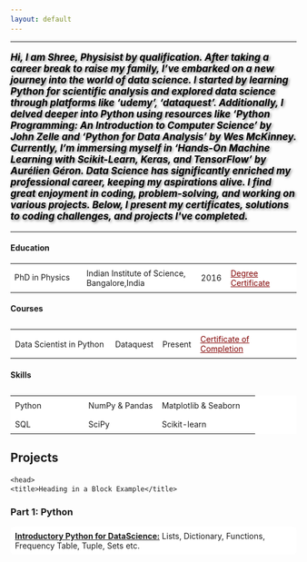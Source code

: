 ```yaml
---
layout: default
---
```


<html lang="en">
<head>
    <meta charset="UTF-8">
    <meta name="viewport" content="width=device-width, initial-scale=1.0">
    <title>Image with Paragraphs</title>
    <style>
        .container {
            display: flex;
            align-items: center;
        }

        .text p {
            margin: 0; 
            flex: 1;
            padding: 0 20px; /* Adjust padding as needed */
        }  
    </style>
</head>
<body>
    <div class="container">
        <img src="/assets/images/PP2.jpg" alt="profile_pic" style="width: 180px; height: 150px;">
        <div class="text">
            <p style="font-size: 22px; text-align: center;"><strong>Bhagyashree Bhat</strong></p>
            <p style="color: black; font-size: 15px;">Data Scientist, Machine Learning Student & Physist</p> 
            <hr style="height= 20x; background-color= black; border=none;">

            <head>
            <!-- Include Font Awesome(logos link -->
            <link rel="stylesheet" href="https://cdnjs.cloudflare.com/ajax/libs/font-awesome/6.4.2/css/all.min.css">
            <style>
             .text{
              color : maroon
              }
             .icon{
               color : maroon;
               }
            </style>
            </head>                      
            
            <p style="text-align: center;">
            <a href = "bshreeks@gmail.com" target="_blank" class="text"> 
            bshreeks@gmail.com <i class="fas fa-envelope icon"></i>
            </a>
            </p>
            
            <p style="text-align: center;">
            <a href = "https://www.linkedin.com/in/bhagyashreeks" target="_blank" class="text">
            linkedin.com/in/bhagyashreeks <i class="fab fa-linkedin icon"></i>
            </a>
            </p>
            
            <p style="text-align: center;">
            <a href="https:/github.com/bshreeks" target="_blank" class="text">
             github.com/bshreeks/ <i class="fab fa-github icon"></i>
            </a>
            </p>
        </div>
    </div>
</body>

<head>
    <meta charset="UTF-8">
    <meta name="viewport" content="width=device-width, initial-scale=1.0">
    <title>Logo with Text</title>
    <style>
        .container {
            display: flex;
            align-items: center;
        }

        .logo {
            margin-right: 20px; /* Adjust margin as needed */
        }
    </style>
</head>
</html>
<head>
    <meta charset="UTF-8">
    <meta name="viewport" content="width=device-width, initial-scale=1.0">
    <title>Thick Line</title>
    <style>
        hr.thick {
            border: none;
            background-color: maroon; /* Line color */
            height: 5px; /* Line thickness */
        }
    </style>
</head>
<body>
    <hr class="thick">
</body>


<head>
    <meta charset="UTF-8">
    <meta name="viewport" content="width=device-width, initial-scale=1.0">
    <title>Shadowed Paragraph</title>
    <style>
        .shadowed-paragraph {
            text-shadow: 2px 2px 4px rgba(0, 0, 0, 0.5); /* Horizontal offset, vertical offset, blur radius, color */
        }
    </style>
</head>

<body><b><p style= "font-size: 17px; color: black;" class="shadowed-paragraph"><em>Hi, I am Shree, Physisist by qualification. After taking a career break to raise my family, I’ve embarked on a new journey into the world of data science. I started by learning Python for scientific analysis and explored data science through platforms like ‘udemy’, ‘dataquest’. Additionally, I delved deeper into Python using resources like ‘Python Programming: An Introduction to Computer Science’ by John Zelle and ‘Python for Data Analysis’ by Wes McKinney. Currently, I’m immersing myself in ‘Hands-On Machine Learning with Scikit-Learn, Keras, and TensorFlow’ by Aurélien Géron. Data Science has significantly enriched my professional career, keeping my aspirations alive. I find great enjoyment in coding, problem-solving, and working on various projects. Below, I present my certificates, solutions to coding challenges, and projects I've completed.</em></p></b></body>

<body>
    <hr class="thick">
</body>


<h4><b>Education</b></h4>
<table style="border-collapse: collapse; width: 100%;">
<style>
  table {
    background-color: white; 
  }
  .custom_color{
      color: maroon
      }
</style>
  <colgroup>
    <col style="width: 25%;">
    <col style="width: 40%;">
  </colgroup>
  <tbody>
    <tr>
      <td>PhD in Physics</td>
      <td style="padding: 8px;">Indian Institute of Science, Bangalore,India</td>
      <td style="padding: 8px;">2016</td>
      <td style="padding: 8px;"><a href="https://www.linkedin.com/in/bhagyashreeks/" target="_blank" class="custom_color">Degree Certificate</a></td>
    </tr>
<table>

<h4 style="margin-bottom: 0;"><b>Courses</b></h4>
<table style="border-collapse: collapse; width: 100%;">
  <colgroup>
    <col style="width: 35%;">
    <col style="width: 15%;">
  </colgroup>
  <tbody>
    <tr>
      <td style="padding: 8px;">Data Scientist in Python</td>
      <td style="padding: 8px;">Dataquest</td>
      <td style="padding: 8px;">Present</td>
      <td style="padding: 8px;"><a href="https://www.linkedin.com/in/bhagyashreeks/" target="_blank" class="custom_color">Certificate of Completion</a></td>
    </tr>
<table>

<h4 style="margin-bottom: 0;"><b>Skills</b></h4>
<table style="border-collapse: collapse; width: 100%;">
  <colgroup>
    <col style="width: 30%;">
    <col style="width: 30%;">
  </colgroup>
  <tbody>
    <tr>
      <td style="padding: 8px;">Python</td>
      <td style="padding: 8px;">NumPy & Pandas</td>
      <td style="padding: 8px;">Matplotlib & Seaborn</td>
    </tr>
    <tr>
      <td style="padding: 8px;">SQL</td>
      <td style="padding: 8px;">SciPy</td>
      <td style="padding: 8px;">Scikit-learn</td>
    </tr>
  </tbody>
</table>

<h2><b>Projects</b></h2>
<head>
<meta charset="UTF-8">
<meta name="viewport" content="width=device-width, initial-scale=1.0">

    <head>
    <title>Heading in a Block Example</title>
</head>
<body>
    <section>
        <h3>Part 1: Python</h3>
    </section>
</body>


<title>Smooth Block</title>
<style>
    .smooth-block {
        display: inline-block;
        padding: 8px;
        background-color: white;
        border-radius: 8px; /* Adjust the value to change the roundness */
    }
</style>
</head>
<span class="smooth-block"><strong><u>Introductory Python for DataScience:</u></strong> Lists, Dictionary, Functions, Frequency Table, Tuple, Sets etc.</span>

<head>
    <meta charset="UTF-8">
    <meta name="viewport" content="width=device-width, initial-scale=1.0">
    <title>Image with Paragraphs</title>
    <style>
        .container {
            display: flex;
            align-items: center;
        }

        .text p {
            margin: 0; 
            flex: 1;
            padding: 0 20px; /* Adjust padding as needed */
        }  
    </style>
</head>
<body>
    <div class="container">
        <a href="https://github.com/bshreeks/dataquest_projects/blob/main/App_Profile.ipynb" target="_blank">
        <img src="/assets/images/AppStore.jpg" alt="profile_pic" style="width: 250px; height: 200px;">
        </a>
        <div class="text">
            <p><strong>Profitable App Profiles for the Apple Store and Google Play Markets</strong></p>
            <p><i>In this project we worked with a company that builds free Android and iOS apps, which are free to download and install. The main revenue of the company is from in-app adds. Our objective in here is to help the developers understand what type of apps attract more users and are more profitable. We have come up with a list of genres for apps which can be profitable to both the app stores.</i></p>
        </div>
    </div>
</body>




<head>
<meta charset="UTF-8">
<meta name="viewport" content="width=device-width, initial-scale=1.0">

</head>
<span class="smooth-block"><strong><u>Intermediate Python for DataScience:</u></strong> Data Cleaning, Basic Data Analysis, Object Oriented Programming, Python Dates & Times etc.</span>

<head>
    <meta charset="UTF-8">
    <meta name="viewport" content="width=device-width, initial-scale=1.0">
    <title>Image with Paragraphs</title>
    <style>
        .container {
            display: flex;
            align-items: center;
            justify-content: flex-end; /* Shifts items to the end of the container (right in a row layout) */
        }

        .text p {
            margin: 0; 
            flex: 1;
            padding: 0 20px; /* Adjust padding as needed */
        }  
    </style>
</head>
<body>
    <div class="container">
        <div class="text">
            <p><strong>Exploring Hacker News Posts</strong></p>
            <p><i>In this project we performed detailed analysis on the Hacker News Posts dataset (Hacker News is a site started by startup Y combinator). We analysed Ask HN & Show HN posts compared to other posts, in order to understand what kind of posts get more comments and what are the best times to post any comments to get responses.</i></p>
        </div>
        <a href="https://github.com/bshreeks/dataquest_projects/blob/main/Hacker_News_Posts.ipynb" target="_blank">
            <img src="/assets/images/HN.jpg" alt="profile_pic" style="width: 250px; height: 200px;">
        </a>
    </div>
</body>

<hr style="border-color: black; border-width: 4px;">

<br>

<head>
    <title>Heading in a Block Example</title>
</head>
<body>
    <section>
        <h3>Part 2: Data Analysis & Visualization</h3>
    </section>
</body>

<span class="smooth-block"><strong><u>Introduction to Pandas and Numpy for Data Analysis:</u></strong> Numpy, Pandas, Data Exploration, Data Cleaning etc.</span>

<head>
    <meta charset="UTF-8">
    <meta name="viewport" content="width=device-width, initial-scale=1.0">
    <title>Image with Paragraphs</title>
    <style>
        .container {
            display: flex;
            align-items: center;
        }

        .text p {
            margin: 0; 
            flex: 1;
            padding: 0 20px; /* Adjust padding as needed */
        }  
    </style>
</head>
<body>
    <div class="container">
        <a href="https://github.com/bshreeks/dataquest-step2/blob/main/ebay_car_sales.ipynb" target="_blank">
        <img src="/assets/images/ebay_logo.png" alt="ebay_logo" style="width: 250px; height: 200px;">
        </a>
        <div class="text">
            <p><strong>Exploring ebay Car Sales Data</strong></p>
            <p><i>In this project we worked with the dataset with 50000 data points comprising the details of used cars from "eBay Kelenanzeigen", a classified section of German eBay website. The objective of the project is data cleaning and data analysis using 'pandas'. In this project we explored the car price by brand, we found that with increase in mean mileage mean price also increases, we found the most common brand & model combinations and the relation between price and damage/non-damage of the cars.</i></p>
        </div>
    </div>
</body>

<span class="smooth-block"><strong><u>Introduction to Data Visualization in Python:</u></strong> Line Plot, Scatter Plot, Bar Plot, Histograms, Pandas Visualization, Time Series, Correlations, Grid Charts, Relational Plots etc.</span>
<head>
    <meta charset="UTF-8">
    <meta name="viewport" content="width=device-width, initial-scale=1.0">
    <title>Image with Paragraphs</title>
    <style>
        .container {
            display: flex;
            align-items: center;
            justify-content: flex-end; /* Shifts items to the end of the container (right in a row layout) */
        }

        .text p {
            margin: 0; 
            flex: 1;
            padding: 0 20px; /* Adjust padding as needed */
        }  
    </style>
</head>
<body>
    <div class="container">
        <div class="text">
            <p><strong>Finding Heavy Westbound Traffic Indicators on I-94 Interstate Highway</strong></p>
            <p><i>In this project we determined the indicators of heavy westbound traffic on I-94 highway. The data consisted of ~ 50000 rows and 9 columns ike day, temperature, weather type, time of the day, traffic volume etc. The objective of the project was to find out the cause of heavy traffic during the day. Addition to this we have also analysed the night time traffic.</i></p>
        </div>
        <a href="https://github.com/bshreeks/dataquest-step2/blob/main/Heavy_Traffic_Indicator.ipynb" target="_blank">
            <img src="/assets/images/I94.jpg" alt="profile_pic" style="width: 250px; height: 200px;">
        </a>
    </div>
</body>
<span class="smooth-block"><strong><u>Storytelling Using Data Visualization & Information:</u></strong> Information Design Principle (Maximizing the Data-Ink Ratio), Story Telling Data Visualization with Matplotlib, Creating Visual Patterns using Gestalt Principles, Pre-Attentive Attributes, Matplotlib Styles etc.</span>
<head>
    <meta charset="UTF-8">
    <meta name="viewport" content="width=device-width, initial-scale=1.0">
    <title>Image with Paragraphs</title>
    <style>
        .container {
            display: flex;
            align-items: center;
        }

        .text p {
            margin: 0; 
            flex: 1;
            padding: 0 20px; /* Adjust padding as needed */
        }  
    </style>
</head>
<body>
    <div class="container">
        <a href="https://github.com/bshreeks/dataquest-step2/blob/main/Storytelling_Data_Visualization.ipynb" target="_blank">
        <img src="/assets/images/currency_logo.png" alt="currency_logo" style="width: 250px; height: 200px;">
        </a>
        <div class="text">
            <p><strong>Storytelling Data Visualization on Exchange Rates Between Euro & Other Currencies</strong></p>
            <p><i>In this project we visualized variation of exchange rates between euro (official currency of most of the countries in the European union) and US Dollar as well as currencies of various other countries between the years 1999 and 2021. The dataset consisted of 5699 rows and 41 columns. As this project is about explanatory data visualization, we used matplotlib's design principles and styles to achieve our goals. We have found interesting insights from our analysis.</i></p>
        </div>
    </div>
</body>
<hr style="border-color: black; border-width: 4px;">
<br>


<head>
    <title>Heading in a Block Example</title>
</head>
<body>
    <section>
        <h3>Part 3: Data Cleaning</h3>
    </section>
</body>

<span class="smooth-block"><strong><u>Data Cleaning & Analysis in Python:</u></strong> Data Aggregation (groupby objects & agg methods, aggregation with pivot_table), Combining Data (using concat & merge functions), Transforming Data (with apply & map functions), etc.</span>




<br><br>
<h2 style="margin-bottom: 0;"><b>Python Programming</b></h2>
<head>
    <meta charset="UTF-8">
    <meta name="viewport" content="width=device-width, initial-scale=1.0">
    <title>Image with Paragraphs</title>
    <style>
        .container {
            display: flex;
            align-items: center;
        }

        .text p {
            margin: 0; 
            flex: 1;
            padding: 0 20px; /* Adjust padding as needed */
        }  
    </style>
</head>
<body>
    <div class="container">
        <a href="https://github.com/bshreeks/Python-Programming-Exercises-" target="_blank">
        <img src="/assets/images/Python_Programming.png" alt="profile_pic" style="width: 250px; height: 200px;">
        </a>
        <div class="text">
            <p><strong>Python Programming: An Introduction to Computer Science by John Zelle</strong></p>
            <p><i>I have organized my programming exercise solutions into separate sections, each corresponding to the chapters of the textbook</i></p>
        </div>
    </div>
</body>
